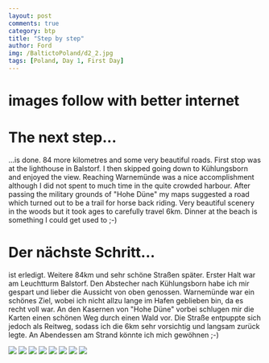 ```yaml
---
layout: post
comments: true
category: btp
title: "Step by step"
author: Ford
img: /BaltictoPoland/d2_2.jpg
tags: [Poland, Day 1, First Day]
---
```


# images follow with better internet


# The next step...
...is done. 84 more kilometres and some very beautiful roads.
First stop was at the lighthouse in Balstorf. I then skipped going down
to Kühlungsborn and enjoyed the view. Reaching Warnemünde 
was a nice accomplishment although I did not spent to much time 
in the quite crowded harbour. After passing the military grounds of
"Hohe Düne" my maps suggested a road which turned out to be a 
trail for horse back riding. Very beautiful scenery in the woods but it 
took ages to carefully travel 6km. Dinner at the beach is something I 
could get used to ;-)

# Der nächste Schritt...
ist erledigt. Weitere 84km und sehr schöne Straßen später.
Erster Halt war am Leuchtturm Balstorf. Den Abstecher nach Kühlungsborn
habe ich mir gespart und lieber die Aussicht von oben genossen. 
Warnemünde war ein schönes Ziel, wobei ich nicht allzu lange im
Hafen geblieben bin, da es recht voll war. An den Kasernen von 
"Hohe Düne" vorbei schlugen mir die Karten einen schönen Weg durch 
einen Wald vor. Die Straße entpuppte sich jedoch als Reitweg, sodass
ich die 6km sehr vorsichtig und langsam zurück legte.
An Abendessen am Strand könnte ich mich gewöhnen ;-)

<img src="{{ site.baseurl}}/assets/img/BaltictoPoland/d2_1.jpg" class="u-full-width"/>
<img src="{{ site.baseurl}}/assets/img/BaltictoPoland/d2_2.jpg" class="u-full-width"/>
<img src="{{ site.baseurl}}/assets/img/BaltictoPoland/d2_3.jpg" class="u-full-width"/>
<img src="{{ site.baseurl}}/assets/img/BaltictoPoland/d2_4.jpg" class="u-full-width"/>
<img src="{{ site.baseurl}}/assets/img/BaltictoPoland/d2_5.jpg" class="u-full-width"/>
<img src="{{ site.baseurl}}/assets/img/BaltictoPoland/d2_6.jpg" class="u-full-width"/>
<img src="{{ site.baseurl}}/assets/img/BaltictoPoland/d2_7.jpg" class="u-full-width"/>
<img src="{{ site.baseurl}}/assets/img/BaltictoPoland/d2_8.jpg" class="u-full-width"/>


